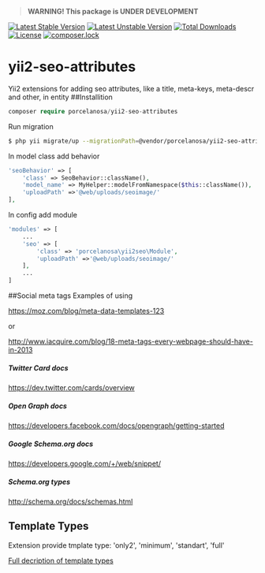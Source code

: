 >**WARNING! This package is UNDER DEVELOPMENT**

[![Latest Stable Version](https://poser.pugx.org/porcelanosa/yii2-seo-attributes/v/stable?format=flat-square)](https://packagist.org/packages/porcelanosa/yii2-seo-attributes)
[![Latest Unstable Version](https://poser.pugx.org/porcelanosa/yii2-seo-attributes/v/unstable?format=flat-square)](https://packagist.org/packages/porcelanosa/yii2-seo-attributes)
[![Total Downloads](https://poser.pugx.org/porcelanosa/yii2-seo-attributes/downloads?format=flat-square)](https://packagist.org/packages/porcelanosa/yii2-seo-attributes)
[![License](https://poser.pugx.org/porcelanosa/yii2-seo-attributes/license?format=flat-square)](https://packagist.org/packages/porcelanosa/yii2-seo-attributes)
[![composer.lock](https://poser.pugx.org/porcelanosa/yii2-seo-attributes/composerlock?format=flat-square)](https://packagist.org/packages/porcelanosa/yii2-seo-attributes)

# yii2-seo-attributes
Yii2 extensions for adding seo attributes, like a  title, meta-keys, meta-descr and other, in entity
##Installition
```php
composer require porcelanosa/yii2-seo-attributes
```
Run migration
```bash
$ php yii migrate/up --migrationPath=@vendor/porcelanosa/yii2-seo-attributes/migrations
```
In model class add behavior 
```php
'seoBehavior' => [
    'class' => SeoBehavior::className(),
    'model_name' => MyHelper::modelFromNamespace($this::className()),
    'uploadPath' =>'@web/uploads/seoimage/'
],
```
In config add module
```php
'modules' => [
    ...
    'seo' => [
        'class' => 'porcelanosa\yii2seo\Module',
        'uploadPath' =>'@web/uploads/seoimage/'
    ],
    ...
]
```

##Social meta tags
Examples of using

https://moz.com/blog/meta-data-templates-123

or

http://www.iacquire.com/blog/18-meta-tags-every-webpage-should-have-in-2013

##### Twitter Card docs
https://dev.twitter.com/cards/overview

##### Open Graph docs
https://developers.facebook.com/docs/opengraph/getting-started

##### Google Schema.org docs
https://developers.google.com/+/web/snippet/

##### Schema.org types
http://schema.org/docs/schemas.html

## Template Types

Extension provide tmplate type: 'only2', 'minimum', 'standart', 'full'

[Full decription of template types](template-types.md)